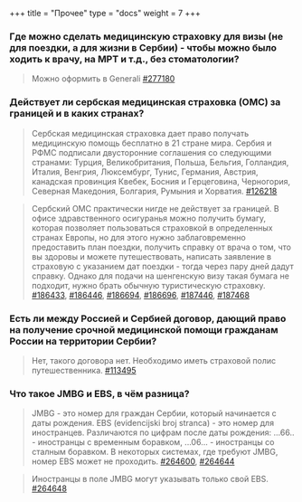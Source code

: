 +++
title = "Прочее"
type = "docs"
weight = 7
+++



### Где можно сделать медицинскую страховку для визы (не для поездки, а для жизни в Сербии) - чтобы можно было ходить к врачу, на МРТ и т.д., без стоматологии?


> Можно оформить в Generali
> [#277180](https://t.me/c/1608823685/29756/277180)



### Действует ли сербская медицинская страховка (ОМС) за границей и в каких странах?


> Сербская медицинская страховка дает право получать медицинскую помощь бесплатно в 21 стране мира. Сербия и РФМС подписали двусторонние соглашения со следующими странами: Турция, Великобритания, Польша, Бельгия, Голландия, Италия, Венгрия, Люксембург, Тунис, Германия, Австрия, канадская провинция Квебек, Босния и Герцеговина, Черногория, Северная Македония, Болгария, Румыния и Хорватия.
> [#126218](https://t.me/c/1608823685/29756/126218)



> Сербский ОМС практически нигде не действует за границей. В офисе здравственного осигуранья можно получить бумагу, которая позволяет пользоваться страховкой в определенных странах Европы, но для этого нужно заблаговременно предоставить план поездки, получить справку от врача о том, что вы здоровы и можете путешествовать, написать заявление в страховую с указанием дат поездки - тогда через пару дней дадут справку. Однако для подачи на шенгенскую визу такая бумага не подходит, нужно брать обычную туристическую страховку.
> [#186433](https://t.me/c/1608823685/29756/186433), [#186446](https://t.me/c/1608823685/29756/186446), [#186694](https://t.me/c/1608823685/29756/186694), [#186696](https://t.me/c/1608823685/29756/186696), [#187446](https://t.me/c/1608823685/29756/187446), [#187468](https://t.me/c/1608823685/29756/187468)



### Есть ли между Россией и Сербией договор, дающий право на получение срочной медицинской помощи гражданам России на территории Сербии?


> Нет, такого договора нет. Необходимо иметь страховой полис путешественника.
> [#113495](https://t.me/c/1608823685/29756/113495)



### Что такое JMBG и EBS, в чём разница?


> JMBG - это номер для граждан Сербии, который начинается с даты рождения. EBS (evidencijski broj stranca) - это номер для иностранцев. Различаются по цифрам после даты рождения: ...66.. - иностранцы с временным боравком, ...06... - иностранцы со сталным боравком. В некоторых системах, где требуют JMBG, номер EBS может не проходить.
> [#264600](https://t.me/c/1608823685/29756/264600), [#264644](https://t.me/c/1608823685/29756/264644)



> Иностранцы в поле JMBG могут указывать только свой EBS.
> [#264648](https://t.me/c/1608823685/29756/264648)



